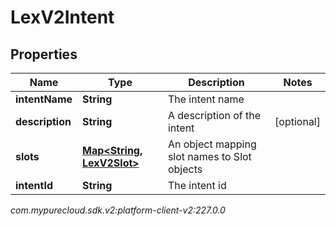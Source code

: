 # LexV2Intent


## Properties

| Name | Type | Description | Notes |
| ------------ | ------------- | ------------- | ------------- |
| **intentName** | **String** | The intent name |  |
| **description** | **String** | A description of the intent |  [optional] |
| **slots** | [**Map&lt;String, LexV2Slot&gt;**](LexV2Slot) | An object mapping slot names to Slot objects |  |
| **intentId** | **String** | The intent id |  |




_com.mypurecloud.sdk.v2:platform-client-v2:227.0.0_
